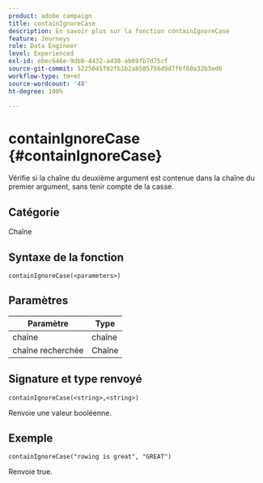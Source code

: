 ```yaml
---
product: adobe campaign
title: containIgnoreCase
description: En savoir plus sur la fonction containIgnoreCase
feature: Journeys
role: Data Engineer
level: Experienced
exl-id: ebec646e-9dbb-4432-a430-ab69fb7d75cf
source-git-commit: 5225045f02fb1b2a8505756d9d7f6f60a32b3ed6
workflow-type: tm+mt
source-wordcount: '48'
ht-degree: 100%

---
```


# containIgnoreCase {#containIgnoreCase}

Vérifie si la chaîne du deuxième argument est contenue dans la chaîne du premier argument, sans tenir compte de la casse.

## Catégorie

Chaîne

## Syntaxe de la fonction

`containIgnoreCase(<parameters>)`

## Paramètres

| Paramètre | Type |
|-----------|------------------|
| chaîne | chaîne |
| chaîne recherchée | Chaîne |

## Signature et type renvoyé

`containIgnoreCase(<string>,<string>)`

Renvoie une valeur booléenne.

## Exemple

`containIgnoreCase("rowing is great", "GREAT")`

Renvoie true.
